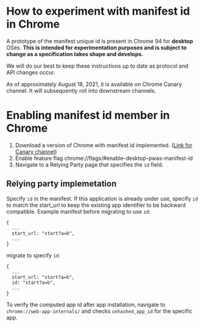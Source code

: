 # How to experiment with manifest id in Chrome
A prototype of the manifest unique id is present in Chrome 94 for **desktop** OSes. **This is intended for experimentation purposes and is subject to change as a specification takes shape and develops.**

We will do our best to keep these instructions up to date as protocol and API changes occur.

As of approximately August 18, 2021, it is available on Chrome Canary channel. It will subsequently roll into downstream channels.

# Enabling manifest id member in Chrome
1. Download a version of Chrome with manifest id implemented. ([Link for Canary channel](https://www.google.com/chrome/))
2. Enable feature flag chrome://flags/#enable-desktop-pwas-manifest-id
3. Navigate to a Relying Party page that specifies the `id` field.

## Relying party implemetation
Specify `id` in the manifest. If this application is already under use, specify `id` to match the start_url to keep the existing app identifier to be backward compatible.
Example manifest before migrating to use `id`:
```
{
  ...
  start_url: "start?a=b",
  ...
}
```
migrate to specify `id`:
```
{
  ...
  start_url: "start?a=b",
  id: "start?a=b",
  ...
}
```

To verify the computed app id after app installation, navigate to `chrome://web-app-internals/` and checks `unhashed_app_id` for the specific app.
